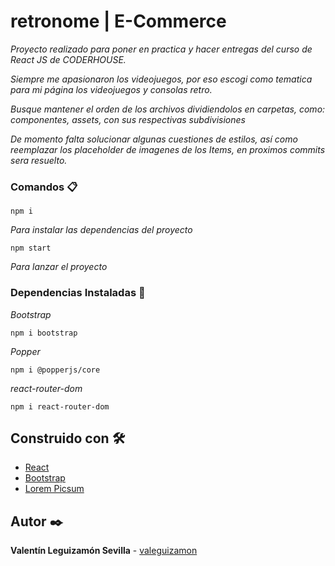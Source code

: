 # retronome | E-Commerce

_Proyecto realizado para poner en practica y hacer entregas del curso de React JS de CODERHOUSE._

_Siempre me apasionaron los videojuegos, por eso escogi como tematica para mi página los videojuegos y consolas retro._

_Busque mantener el orden de los archivos dividiendolos en carpetas, como: componentes, assets, con sus respectivas subdivisiones_

_De momento falta solucionar algunas cuestiones de estilos, así como reemplazar los placeholder de imagenes de los Items, en proximos commits sera resuelto._


### Comandos 📋

```
npm i
```
_Para instalar las dependencias del proyecto_
```
npm start
```
_Para lanzar el proyecto_


### Dependencias Instaladas 🔧

_Bootstrap_

```
npm i bootstrap
```
_Popper_

```
npm i @popperjs/core
```
_react-router-dom_

```
npm i react-router-dom
```


## Construido con 🛠️

* [React](https://es.reactjs.org/)
* [Bootstrap](https://getbootstrap.com/)
* [Lorem Picsum](https://picsum.photos/)


## Autor ✒️

**Valentín Leguizamón Sevilla** - [valeguizamon](https://github.com/valeguizamon)
